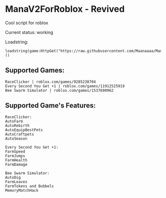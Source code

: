 # ManaV2ForRoblox - Revived
Cool script for roblox

Current status: working

Loadstring: 
```
loadstring(game:HttpGet("https://raw.githubusercontent.com/Maanaaaa/ManaV2ForRoblox/main/MainScript.lua"))()
```

## Supported Games:
```
RaceClicker | roblox.com/games/9285238704
Every Second You Get +1 | roblox.com/games/11912525919
Bee Swarm Simulator | roblox.com/games/1537690962
```

## Supported Game's Features:
```
RaceClicker:
AutoFarm
AutoRebirth
AutoEquipBestPets
AutoCraftpets
AutoSeason
```

```
Every Second You Get +1:
FarmSpeed
FarmJumps
FarmHealth
FarmDamage
```

```
Bee Swarm Simulator:
AutoDig
FarmLeaves
FarmTokens and Bubbels
MemoryMatchHack
```
